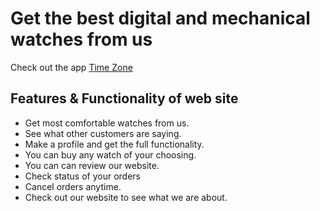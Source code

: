 # Get the best digital and mechanical watches from us

Check out the app [Time Zone](https://time-zone-watch.web.app/)

## Features & Functionality of web site

- Get most comfortable watches from us.
- See what other customers are saying.
- Make a profile and get the full functionality.
- You can buy any watch of your choosing.
- You can can review our website.
- Check status of your orders
- Cancel orders anytime.
- Check out our website to see what we are about.

